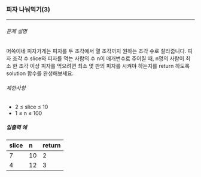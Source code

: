 ### 피자 나눠먹기(3)
***

###### 문제 설명
머쓱이네 피자가게는 피자를 두 조각에서 열 조각까지 원하는 조각 수로 잘라줍니다. 피자 조각 수 slice와 피자를 먹는 사람의 수 n이 매개변수로 주어질 때, n명의 사람이 최소 한 조각 이상 피자를 먹으려면 최소 몇 판의 피자를 시켜야 하는지를 return 하도록 solution 함수를 완성해보세요.

###### 제한사항
- 2 ≤ slice ≤ 10
- 1 ≤ n ≤ 100

##### 입출력 예

|slice |n|	return|
|:--|:--|:--|
|7	|10|	2|
|4|	12|	3|

